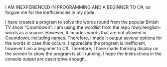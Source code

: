 I AM INEXPERIENCED IN PROGRAMMING AND A BEGINNER TO C#, so forgive me for the inefficiencies in my code.

I have created a program to solve the words round from the popular British TV show "Countdown". I am using the wordlist from the repo /dwyl/english-words as a source. However, it incudes words that are not allowed in Countdown, including names. Therefore, I made it output several options for the words in case this occurs. I appreciate the program is inefficient, however I am a beginner to C#. Therefore, I have made thinking display on the screen to show the program is still running. I hope the instructions in the console output are descriptive enough.
